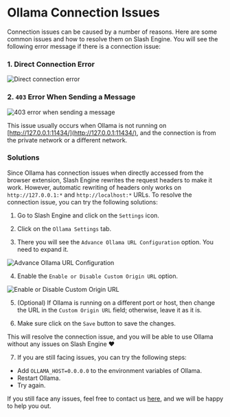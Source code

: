 # Ollama Connection Issues

Connection issues can be caused by a number of reasons. Here are some common issues and how to resolve them on Slash Engine. You will see the following error message if there is a connection issue:

### 1. Direct Connection Error
![Direct connection error](https://image.pageassist.xyz/Screenshot%202024-05-13%20001742.png)

### 2. `403` Error When Sending a Message
![403 error when sending a message](https://image.pageassist.xyz/Screenshot%202024-05-13%20001940.png)

This issue usually occurs when Ollama is not running on [http://127.0.0.1:11434/](http://127.0.0.1:11434/), and the connection is from the private network or a different network.

### Solutions

Since Ollama has connection issues when directly accessed from the browser extension, Slash Engine rewrites the request headers to make it work. However, automatic rewriting of headers only works on `http://127.0.0.1:*` and `http://localhost:*` URLs. To resolve the connection issue, you can try the following solutions:

1. Go to Slash Engine and click on the `Settings` icon.

2. Click on the `Ollama Settings` tab.

3. There you will see the `Advance Ollama URL Configuration` option. You need to expand it.

![Advance Ollama URL Configuration](https://image.pageassist.xyz/Screenshot%202024-05-13%20003123.png)

4. Enable the `Enable or Disable Custom Origin URL` option.

![Enable or Disable Custom Origin URL](https://image.pageassist.xyz/Screenshot%202024-05-13%20003225.png)

5. (Optional) If Ollama is running on a different port or host, then change the URL in the `Custom Origin URL` field; otherwise, leave it as it is.

6. Make sure click on the `Save` button to save the changes.

This will resolve the connection issue, and you will be able to use Ollama without any issues on Slash Engine ❤

7. If you are still facing issues, you can try the following steps:

- Add `OLLAMA_HOST=0.0.0.0` to the environment variables of Ollama.
- Restart Ollama.
- Try again.


If you still face any issues, feel free to contact us [here](https://github.com/Arcotic-Solutions-Ltd/slash-a/issues/new), and we will be happy to help you out.